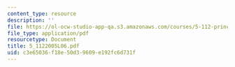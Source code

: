 ```yaml
---
content_type: resource
description: ''
file: https://ol-ocw-studio-app-qa.s3.amazonaws.com/courses/5-112-principles-of-chemical-science-fall-2005/c3e65036f18e50d39609e192fc6d731f_5_1122005L06.pdf
file_type: application/pdf
resourcetype: Document
title: 5_1122005L06.pdf
uid: c3e65036-f18e-50d3-9609-e192fc6d731f
---
```

